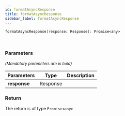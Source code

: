 ```yaml
---
id: formatAsyncResponse
title: formatAsyncResponse
sidebar_label: formatAsyncResponse
---
```


```tsx
formatAsyncResponse(response: Response): Promise<any>
```
<br/>



### Parameters

<font size="2"><i>(Mandatory parameters are in bold)</i></font>

| Parameters | Type | Description |
| --------- | ---- | ----------- |
| **response** | Response |  |


### Return



The return is of type <code>Promise<any\></code>